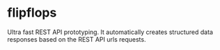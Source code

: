 # flipflops

Ultra fast REST API prototyping. It automatically creates structured data responses based on the REST API urls requests.
